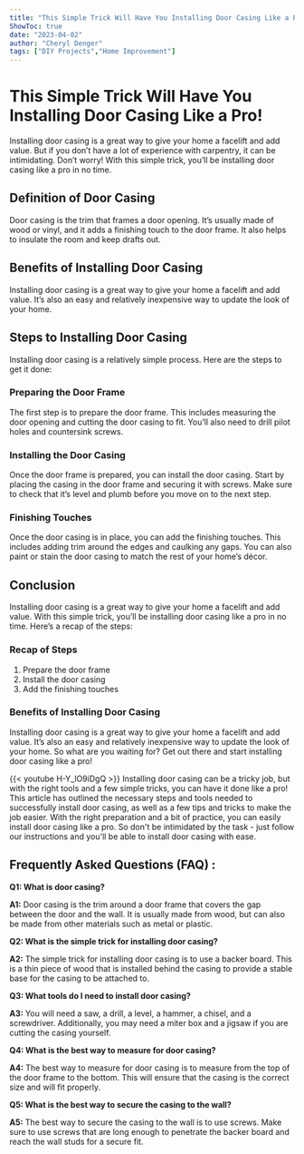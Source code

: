 ```yaml
---
title: "This Simple Trick Will Have You Installing Door Casing Like a Pro!"
ShowToc: true 
date: "2023-04-02"
author: "Cheryl Denger" 
tags: ["DIY Projects","Home Improvement"]
---
```

# This Simple Trick Will Have You Installing Door Casing Like a Pro!

Installing door casing is a great way to give your home a facelift and add value. But if you don’t have a lot of experience with carpentry, it can be intimidating. Don’t worry! With this simple trick, you’ll be installing door casing like a pro in no time.

## Definition of Door Casing

Door casing is the trim that frames a door opening. It’s usually made of wood or vinyl, and it adds a finishing touch to the door frame. It also helps to insulate the room and keep drafts out.

## Benefits of Installing Door Casing

Installing door casing is a great way to give your home a facelift and add value. It’s also an easy and relatively inexpensive way to update the look of your home.

## Steps to Installing Door Casing

Installing door casing is a relatively simple process. Here are the steps to get it done:

### Preparing the Door Frame

The first step is to prepare the door frame. This includes measuring the door opening and cutting the door casing to fit. You’ll also need to drill pilot holes and countersink screws.

### Installing the Door Casing

Once the door frame is prepared, you can install the door casing. Start by placing the casing in the door frame and securing it with screws. Make sure to check that it’s level and plumb before you move on to the next step.

### Finishing Touches

Once the door casing is in place, you can add the finishing touches. This includes adding trim around the edges and caulking any gaps. You can also paint or stain the door casing to match the rest of your home’s décor.

## Conclusion

Installing door casing is a great way to give your home a facelift and add value. With this simple trick, you’ll be installing door casing like a pro in no time. Here’s a recap of the steps:

### Recap of Steps

1. Prepare the door frame
2. Install the door casing
3. Add the finishing touches

### Benefits of Installing Door Casing

Installing door casing is a great way to give your home a facelift and add value. It’s also an easy and relatively inexpensive way to update the look of your home. So what are you waiting for? Get out there and start installing door casing like a pro!

{{< youtube H-Y_lO9iDgQ >}} 
Installing door casing can be a tricky job, but with the right tools and a few simple tricks, you can have it done like a pro! This article has outlined the necessary steps and tools needed to successfully install door casing, as well as a few tips and tricks to make the job easier. With the right preparation and a bit of practice, you can easily install door casing like a pro. So don't be intimidated by the task - just follow our instructions and you'll be able to install door casing with ease.

## Frequently Asked Questions (FAQ) :
**Q1: What is door casing?**

**A1:** Door casing is the trim around a door frame that covers the gap between the door and the wall. It is usually made from wood, but can also be made from other materials such as metal or plastic.

**Q2: What is the simple trick for installing door casing?**

**A2:** The simple trick for installing door casing is to use a backer board. This is a thin piece of wood that is installed behind the casing to provide a stable base for the casing to be attached to.

**Q3: What tools do I need to install door casing?**

**A3:** You will need a saw, a drill, a level, a hammer, a chisel, and a screwdriver. Additionally, you may need a miter box and a jigsaw if you are cutting the casing yourself.

**Q4: What is the best way to measure for door casing?**

**A4:** The best way to measure for door casing is to measure from the top of the door frame to the bottom. This will ensure that the casing is the correct size and will fit properly.

**Q5: What is the best way to secure the casing to the wall?**

**A5:** The best way to secure the casing to the wall is to use screws. Make sure to use screws that are long enough to penetrate the backer board and reach the wall studs for a secure fit.





